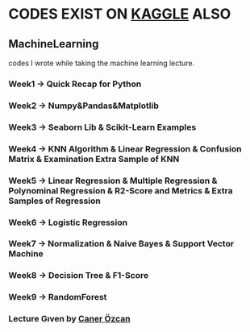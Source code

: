 # CODES EXIST ON [KAGGLE](https://www.kaggle.com/muharremaslan) ALSO 

## MachineLearning 
codes I wrote while taking the machine learning lecture.

### Week1 -> Quick Recap for Python
### Week2 -> Numpy&Pandas&Matplotlib
### Week3 -> Seaborn Lib & Scikit-Learn Examples
### Week4 -> KNN Algorithm & Linear Regression & Confusion Matrix & Examination Extra Sample of KNN
### Week5 -> Linear Regression & Multiple Regression & Polynominal Regression & R2-Score and Metrics & Extra Samples of Regression
### Week6 -> Logistic Regression 
### Week7 -> Normalization & Naive Bayes & Support Vector Machine
### Week8 -> Decision Tree & F1-Score
### Week9 -> RandomForest
### Lecture Gıven by [Caner Özcan](https://www.linkedin.com/in/caner-%C3%B6zcan-0a4a04114/?originalSubdomain=tr)

